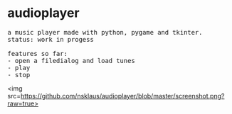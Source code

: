 # audioplayer
<pre>
a music player made with python, pygame and tkinter.  
status: work in progess  

features so far:
- open a filedialog and load tunes
- play
- stop
</pre>
<img src=https://github.com/nsklaus/audioplayer/blob/master/screenshot.png?raw=true>

